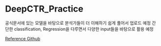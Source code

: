 # DeepCTR_Practice
공식문서에 있는 모델을 바탕으로 분석가들이 더 이해하기 쉽게 풀어서 업로드 예정
간단한 classification, Regression을 다루면서 다양한 input들을 바탕으로 활용 예정

[Reference Github](https://github.com/shenweichen/DeepCTR/)
